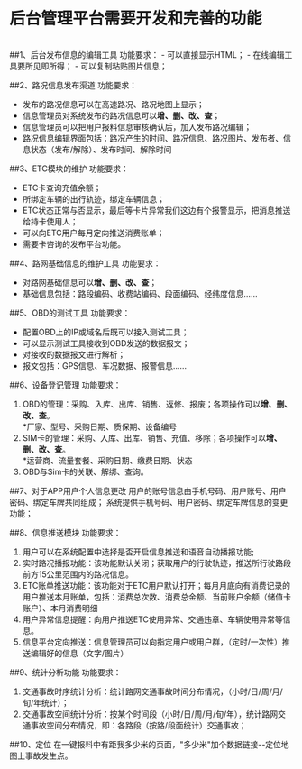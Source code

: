 后台管理平台需要开发和完善的功能
=============  
<br>
##1、后台发布信息的编辑工具
功能要求：  
- 可以直接显示HTML；  
- 在线编辑工具要所见即所得；  
- 可以复制粘贴图片信息；

##2、路况信息发布渠道
功能要求：  
- 发布的路况信息可以在高速路况、路况地图上显示；  
- 信息管理员对系统发布的路况信息可以**增、删、改、查**；  
- 信息管理员可以把用户报料信息审核确认后，加入发布路况编辑；  
- 路况信息编辑界面包括：路况产生的时间、路况信息、路况图片、发布者、信息状态（发布/解除）、发布时间、解除时间

##3、ETC模块的维护
功能要求：  
+ ETC卡查询充值余额；
+ 所绑定车辆的出行轨迹，绑定车辆信息；  
+ ETC状态正常与否显示，最后等卡片异常我们这边有个报警显示，把消息推送给持卡使用人；  
+ 可以向ETC用户每月定向推送消费账单；  
+ 需要卡咨询的发布平台功能。


##4、路网基础信息的维护工具
功能要求：  
- 对路网基础信息可以**增、删、改、查**；  
- 基础信息包括：路段编码、收费站编码、段面编码、经纬度信息……


##5、OBD的测试工具
功能要求：  
- 配置OBD上的IP或域名后既可以接入测试工具；  
- 可以显示测试工具接收到OBD发送的数据报文；  
- 对接收的数据报文进行解析；  
- 报文包括：GPS信息、车况数据、报警信息……


##6、设备登记管理
功能要求：  
1. OBD的管理：采购、入库、出库、销售、返修、报废；各项操作可以**增、删、改、查**。  
*厂家、型号、采购日期、质保期、设备编号  
2. SIM卡的管理：采购、入库、出库、销售、充值、移除；各项操作可以**增、删、改、查**。  
*运营商、流量套餐、采购日期、缴费日期、状态  
3. OBD与Sim卡的关联、解绑、查询。


##7、对于APP用户个人信息更改
用户的账号信息由手机号码、用户账号、用户密码、绑定车牌共同组成；
系统提供手机号码、用户密码、绑定车牌信息的变更功能；


##8、信息推送模块
功能要求：  
1. 用户可以在系统配置中选择是否开启信息推送和语音自动播报功能;  
2. 实时路况播报功能：该功能默认关闭；获取用户的行驶轨迹，推送所行驶路段前方15公里范围内的路况信息。  
3. ETC账单推送功能：该功能对于ETC用户默认打开；每月月底向有消费记录的用户推送本月账单，包括：消费总次数、消费总金额、当前账户余额（储值卡账户）、本月消费明细  
4. 用户异常信息提醒：向用户推送ETC使用异常、交通违章、车辆使用异常等信息。
5. 信息平台定向推送：信息管理员可以向指定用户或用户群，（定时/一次性）推送编辑好的信息（文字/图片）

##9、统计分析功能
功能要求：  
1. 交通事故时序统计分析：统计路网交通事故时间分布情况，（小时/日/周/月/旬/年统计）；  
2. 交通事故空间统计分析：按某个时间段（小时/日/周/月/旬/年），统计路网交通事故空间分布情况，即：各路段（按路/段面统计）交通事故；  


##10、定位
在一键报料中有距我多少米的页面，"多少米"加个数据链接--定位地图上事故发生点。

